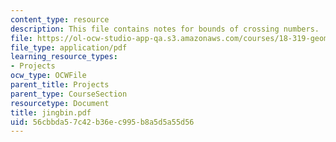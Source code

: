 ```yaml
---
content_type: resource
description: This file contains notes for bounds of crossing numbers.
file: https://ol-ocw-studio-app-qa.s3.amazonaws.com/courses/18-319-geometric-combinatorics-fall-2005/56cbbda57c42b36ec995b8a5d5a55d56_jingbin.pdf
file_type: application/pdf
learning_resource_types:
- Projects
ocw_type: OCWFile
parent_title: Projects
parent_type: CourseSection
resourcetype: Document
title: jingbin.pdf
uid: 56cbbda5-7c42-b36e-c995-b8a5d5a55d56
---
```

